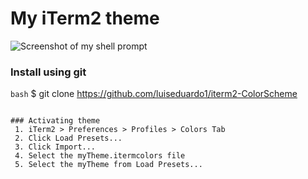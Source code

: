# My iTerm2 theme


![Screenshot of my shell prompt](http://i.imgur.com/KWkWs7J.png)

### Install using git

```bash```
$ git clone https://github.com/luiseduardo1/iterm2-ColorScheme
```

### Activating theme
 1. iTerm2 > Preferences > Profiles > Colors Tab
 2. Click Load Presets...
 3. Click Import...
 4. Select the myTheme.itermcolors file
 5. Select the myTheme from Load Presets...
